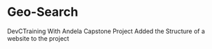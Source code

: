 # Geo-Search
DevCTraining With Andela Capstone Project
Added the Structure of a website to the project
